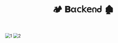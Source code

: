 <h1  align="center" > 🏕️ 𝐁α𝖼𝗄𝖾𐓣ᑯ 🏚️ </h1>

</br>

![1](https://github.com/user-attachments/assets/da831869-3c4d-4e12-acd7-765983eb02e1)
![2](https://github.com/user-attachments/assets/1ef9a771-e16e-44d2-8c4b-d7d895e616ce)
